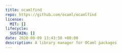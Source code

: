 ```yaml
---
title: ocamlfind
repo: https://github.com/ocaml/ocamlfind
license: 
  MIT: []
lifecycle: 
  SUSTAIN: []
date: 2020-09-09 13:43:50 +00:00
description: A library manager for OCaml packages
---
```



